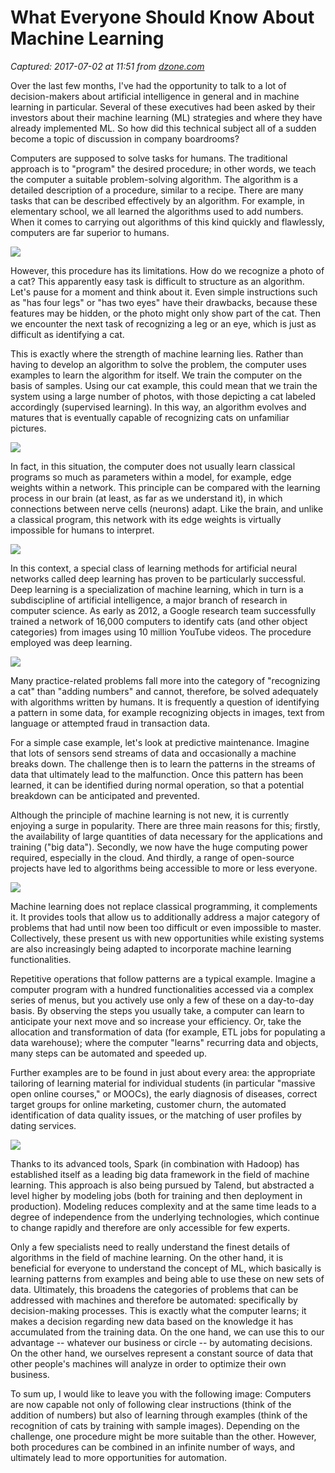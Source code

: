 # What Everyone Should Know About Machine Learning

_Captured: 2017-07-02 at 11:51 from [dzone.com](https://dzone.com/articles/what-everyone-should-know-about-machine-learning?edition=306206&utm_source=Daily%20Digest&utm_medium=email&utm_campaign=dd%202017-07-01)_

Over the last few months, I've had the opportunity to talk to a lot of decision-makers about artificial intelligence in general and in machine learning in particular. Several of these executives had been asked by their investors about their machine learning (ML) strategies and where they have already implemented ML. So how did this technical subject all of a sudden become a topic of discussion in company boardrooms?

Computers are supposed to solve tasks for humans. The traditional approach is to "program" the desired procedure; in other words, we teach the computer a suitable problem-solving algorithm. The algorithm is a detailed description of a procedure, similar to a recipe. There are many tasks that can be described effectively by an algorithm. For example, in elementary school, we all learned the algorithms used to add numbers. When it comes to carrying out algorithms of this kind quickly and flawlessly, computers are far superior to humans.

![](https://www.talend.com/wp-content/uploads/MachineLearningTalend1.png)

However, this procedure has its limitations. How do we recognize a photo of a cat? This apparently easy task is difficult to structure as an algorithm. Let's pause for a moment and think about it. Even simple instructions such as "has four legs" or "has two eyes" have their drawbacks, because these features may be hidden, or the photo might only show part of the cat. Then we encounter the next task of recognizing a leg or an eye, which is just as difficult as identifying a cat.

This is exactly where the strength of machine learning lies. Rather than having to develop an algorithm to solve the problem, the computer uses examples to learn the algorithm for itself. We train the computer on the basis of samples. Using our cat example, this could mean that we train the system using a large number of photos, with those depicting a cat labeled accordingly (supervised learning). In this way, an algorithm evolves and matures that is eventually capable of recognizing cats on unfamiliar pictures.

![](https://www.talend.com/wp-content/uploads/MachineLearningTalend2.png)

In fact, in this situation, the computer does not usually learn classical programs so much as parameters within a model, for example, edge weights within a network. This principle can be compared with the learning process in our brain (at least, as far as we understand it), in which connections between nerve cells (neurons) adapt. Like the brain, and unlike a classical program, this network with its edge weights is virtually impossible for humans to interpret.

![](https://www.talend.com/wp-content/uploads/MachineLearningTalend3.png)

In this context, a special class of learning methods for artificial neural networks called deep learning has proven to be particularly successful. Deep learning is a specialization of machine learning, which in turn is a subdiscipline of artificial intelligence, a major branch of research in computer science. As early as 2012, a Google research team successfully trained a network of 16,000 computers to identify cats (and other object categories) from images using 10 million YouTube videos. The procedure employed was deep learning.

![](https://www.talend.com/wp-content/uploads/Machine-Learning-Talend-5.png)

Many practice-related problems fall more into the category of "recognizing a cat" than "adding numbers" and cannot, therefore, be solved adequately with algorithms written by humans. It is frequently a question of identifying a pattern in some data, for example recognizing objects in images, text from language or attempted fraud in transaction data.

For a simple case example, let's look at predictive maintenance. Imagine that lots of sensors send streams of data and occasionally a machine breaks down. The challenge then is to learn the patterns in the streams of data that ultimately lead to the malfunction. Once this pattern has been learned, it can be identified during normal operation, so that a potential breakdown can be anticipated and prevented.

Although the principle of machine learning is not new, it is currently enjoying a surge in popularity. There are three main reasons for this; firstly, the availability of large quantities of data necessary for the applications and training ("big data"). Secondly, we now have the huge computing power required, especially in the cloud. And thirdly, a range of open-source projects have led to algorithms being accessible to more or less everyone.

![](https://www.talend.com/wp-content/uploads/MachineLearningTalend6.png)

Machine learning does not replace classical programming, it complements it. It provides tools that allow us to additionally address a major category of problems that had until now been too difficult or even impossible to master. Collectively, these present us with new opportunities while existing systems are also increasingly being adapted to incorporate machine learning functionalities.

Repetitive operations that follow patterns are a typical example. Imagine a computer program with a hundred functionalities accessed via a complex series of menus, but you actively use only a few of these on a day-to-day basis. By observing the steps you usually take, a computer can learn to anticipate your next move and so increase your efficiency. Or, take the allocation and transformation of data (for example, ETL jobs for populating a data warehouse); where the computer "learns" recurring data and objects, many steps can be automated and speeded up.

Further examples are to be found in just about every area: the appropriate tailoring of learning material for individual students (in particular "massive open online courses," or MOOCs), the early diagnosis of diseases, correct target groups for online marketing, customer churn, the automated identification of data quality issues, or the matching of user profiles by dating services.

![](https://www.talend.com/wp-content/uploads/Machine-Learning-Talend-7.png)

Thanks to its advanced tools, Spark (in combination with Hadoop) has established itself as a leading big data framework in the field of machine learning. This approach is also being pursued by Talend, but abstracted a level higher by modeling jobs (both for training and then deployment in production). Modeling reduces complexity and at the same time leads to a degree of independence from the underlying technologies, which continue to change rapidly and therefore are only accessible for few experts.

Only a few specialists need to really understand the finest details of algorithms in the field of machine learning. On the other hand, it is beneficial for everyone to understand the concept of ML, which basically is learning patterns from examples and being able to use these on new sets of data. Ultimately, this broadens the categories of problems that can be addressed with machines and therefore be automated: specifically by decision-making processes. This is exactly what the computer learns; it makes a decision regarding new data based on the knowledge it has accumulated from the training data. On the one hand, we can use this to our advantage -- whatever our business or circle -- by automating decisions. On the other hand, we ourselves represent a constant source of data that other people's machines will analyze in order to optimize their own business.

To sum up, I would like to leave you with the following image: Computers are now capable not only of following clear instructions (think of the addition of numbers) but also of learning through examples (think of the recognition of cats by training with sample images). Depending on the challenge, one procedure might be more suitable than the other. However, both procedures can be combined in an infinite number of ways, and ultimately lead to more opportunities for automation.
